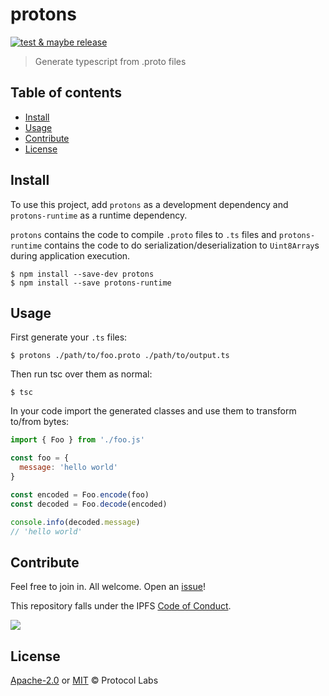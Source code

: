 # protons <!-- omit in toc -->

[![test & maybe release](https://github.com/ipfs/protons/actions/workflows/js-test-and-release.yml/badge.svg)](https://github.com/ipfs/protons/actions/workflows/js-test-and-release.yml)

> Generate typescript from .proto files

## Table of contents <!-- omit in toc -->

- [Install](#install)
- [Usage](#usage)
- [Contribute](#contribute)
- [License](#license)

## Install

To use this project, add `protons` as a development dependency and `protons-runtime` as a runtime dependency.

`protons` contains the code to compile `.proto` files to `.ts` files and `protons-runtime` contains the code to do serialization/deserialization to `Uint8Array`s during application execution.

```console
$ npm install --save-dev protons
$ npm install --save protons-runtime
```

## Usage

First generate your `.ts` files:

```console
$ protons ./path/to/foo.proto ./path/to/output.ts
```

Then run tsc over them as normal:

```console
$ tsc
```

In your code import the generated classes and use them to transform to/from bytes:

```js
import { Foo } from './foo.js'

const foo = {
  message: 'hello world'
}

const encoded = Foo.encode(foo)
const decoded = Foo.decode(encoded)

console.info(decoded.message)
// 'hello world'
```

## Contribute

Feel free to join in. All welcome. Open an [issue](https://github.com/ipfs/protons/issues)!

This repository falls under the IPFS [Code of Conduct](https://github.com/ipfs/community/blob/master/code-of-conduct.md).

[![](https://cdn.rawgit.com/jbenet/contribute-ipfs-gif/master/img/contribute.gif)](https://github.com/ipfs/community/blob/master/contributing.md)

## License

[Apache-2.0](LICENSE-APACHE) or [MIT](LICENSE-MIT) © Protocol Labs
